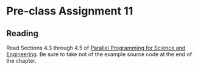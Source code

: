# Pre-class Assignment 11

## Reading

Read Sections 4.3 through 4.5 of [Parallel Programming for Science and Engineering](../assets/EijkhoutParallelProgramming.pdf). Be sure to take not of the example source code at the end of the chapter.

<!-- ## Review

1. In the `#questions` channel of the course Slack, post at least one question about the reading. If someone has already posted your question, you may instead "upvote" that question by reacting to it with a "thumbs up" or other appropriate reaction emoji. 

## Exercises

Complete the 8 Review Questions in Section 4.5.

## What to turn-in

Commit your answers to the review questions, as a plain text, markdown document, or pdf to your assignment repo _before the start of class_. -->